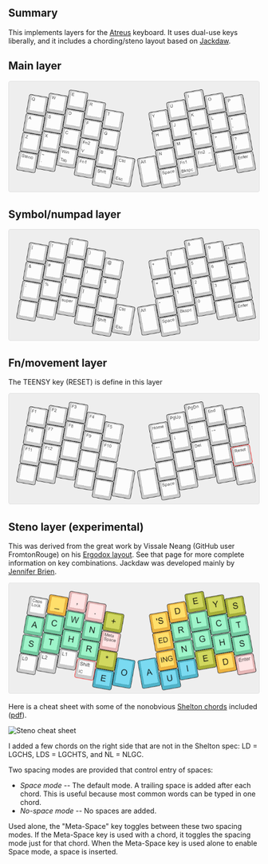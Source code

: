 ## Summary

This implements layers for the [Atreus](https://atreus.technomancy.us/) keyboard. It uses dual-use keys liberally, and it includes a chording/steno layout based on [Jackdaw](https://sites.google.com/site/ploverdoc/jackdaw). 

## Main layer

![Qwerty](qwerty.png)

## Symbol/numpad layer

![Fn Layer](sym-layer.png)

## Fn/movement layer

The TEENSY key (RESET) is define in this layer

![Fn Layer](fn-layer.png)

## Steno layer (experimental)

This was derived from the great work by Vissale Neang (GitHub user FromtonRouge) on his [Ergodox
layout](https://github.com/FromtonRouge/qmk_firmware/tree/master/keyboard/ergodox_ez/keymaps/fromtonrouge).
See that page for more complete information on key combinations. 
Jackdaw was developed mainly by [Jennifer Brien](https://groups.google.com/forum/?fromgroups#!topic/ploversteno/C42uhF0P8WI). 

![Steno layer](steno.png)

Here is a cheat sheet with some of the nonobvious [Shelton chords](http://www.google.com/patents/US3970185) included ([pdf](jackdaw-cheatsheet.pdf)).

![Steno cheat sheet](https://cdn.rawgit.com/tshort/qmk_firmware/master/keyboards/atreus/keymaps/tshort/jackdaw-cheatsheet.svg)

I added a few chords on the right side that are not in the Shelton spec: LD = LGCHS, LDS = LGCHTS, and NL = NLGC.

Two spacing modes are provided that control entry of spaces:

* *Space mode* -- The default mode. A trailing space is added after each chord. This is useful because most common words can be typed in one chord. 
* *No-space mode* -- No spaces are added.

Used alone, the "Meta-Space" key toggles between these two spacing modes. If the Meta-Space key is used with a chord, it toggles the spacing mode just for that chord. When the Meta-Space key is used alone to enable Space mode, a space is inserted. 

